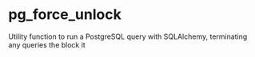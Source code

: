 # pg_force_unlock
Utility function to run a PostgreSQL query with SQLAlchemy, terminating any queries the block it

